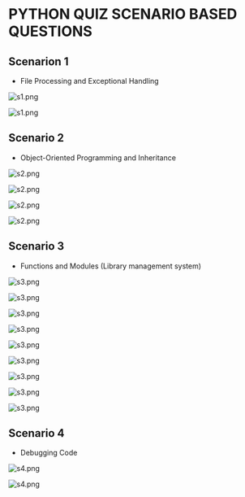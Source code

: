 # PYTHON QUIZ SCENARIO BASED QUESTIONS

## Scenarion 1
- File Processing and Exceptional Handling

![s1.png](snaps/scenario1-1.png)

![s1.png](snaps/scenario1-2.png)

## Scenario 2

- Object-Oriented Programming and Inheritance

![s2.png](snaps/scenario2-1.png)

![s2.png](snaps/scenario2-2.png)

![s2.png](snaps/scenario2-3.png)

![s2.png](snaps/scenario2-4.png)

## Scenario 3

- Functions and Modules (Library management system)

![s3.png](snaps/scenario3-1.png)

![s3.png](snaps/scenario3-2.png)

![s3.png](snaps/scenario3-3.png)

![s3.png](snaps/scenario3-4.png)

![s3.png](snaps/scenario3-5.png)

![s3.png](snaps/scenario3-6.png)

![s3.png](snaps/scenario3-7.png)

![s3.png](snaps/scenario3-8.png)

![s3.png](snaps/scenario3-9.png)


## Scenario 4

- Debugging Code

![s4.png](snaps/scenario4-1.png)

![s4.png](snaps/scenario4-2.png)
